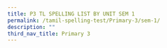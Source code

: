 ```yaml
---
title: P3 TL SPELLING LIST BY UNIT SEM 1
permalink: /tamil-spelling-test/Primary-3/sem-1/
description: ""
third_nav_title: Primary 3
---
```

